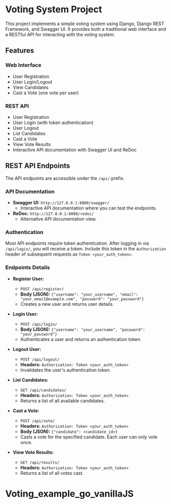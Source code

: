 # Voting System Project

This project implements a simple voting system using Django, Django REST Framework, and Swagger UI.
It provides both a traditional web interface and a RESTful API for interacting with the voting system.

## Features

### Web Interface

- User Registration
- User Login/Logout
- View Candidates
- Cast a Vote (one vote per user)

### REST API

- User Registration
- User Login (with token authentication)
- User Logout
- List Candidates
- Cast a Vote
- View Vote Results
- Interactive API documentation with Swagger UI and ReDoc

## REST API Endpoints

The API endpoints are accessible under the `/api/` prefix.

### API Documentation

- **Swagger UI:** `http://127.0.0.1:8000/swagger/`
  - Interactive API documentation where you can test the endpoints.
- **ReDoc:** `http://127.0.0.1:8000/redoc/`
  - Alternative API documentation view.

### Authentication

Most API endpoints require token authentication. After logging in via `/api/login/`, you will receive a token. Include this token in the `Authorization` header of subsequent requests as `Token <your_auth_token>`.

### Endpoints Details

- **Register User:**

  - `POST /api/register/`
  - **Body (JSON):** `{"username": "your_username", "email": "your_email@example.com", "password": "your_password"}`
  - Creates a new user and returns user details.

- **Login User:**

  - `POST /api/login/`
  - **Body (JSON):** `{"username": "your_username", "password": "your_password"}`
  - Authenticates a user and returns an authentication token.

- **Logout User:**

  - `POST /api/logout/`
  - **Headers:** `Authorization: Token <your_auth_token>`
  - Invalidates the user's authentication token.

- **List Candidates:**

  - `GET /api/candidates/`
  - **Headers:** `Authorization: Token <your_auth_token>`
  - Returns a list of all available candidates.

- **Cast a Vote:**

  - `POST /api/vote/`
  - **Headers:** `Authorization: Token <your_auth_token>`
  - **Body (JSON):** `{"candidate": <candidate_id>}`
  - Casts a vote for the specified candidate. Each user can only vote once.

- **View Vote Results:**
  - `GET /api/results/`
  - **Headers:** `Authorization: Token <your_auth_token>`
  - Returns a list of all votes cast.
# Voting_example_go_vanillaJS
